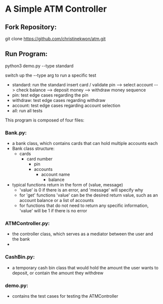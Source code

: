 # A Simple ATM Controller

## Fork Repository:

git clone https://github.com/christinekwon/atm.git

## Run Program:

python3 demo.py --type standard

switch up the --type arg to run a specific test

* standard: run the standard insert card / validate pin --> select account --> check balance --> deposit money --> withdraw money sequence
* pin: test edge cases regarding the pin
* withdraw: test edge cases regarding withdraw
* account: test edge cases regarding account selection
* all: run all tests

This program is composed of four files:

### Bank.py: 
* a bank class, which contains cards that can hold multiple accounts each
* Bank class structure:
  * cards
    * card number
      * pin
      * accounts
        * account name
          * balance
* typical functions return in the form of (value, message)
  * 'value' is 0 if there is an error, and 'message' will specify why
  * for 'get' functions 'value' can be the desired return value, such as an account balance or a list of accounts
  * for functions that do not need to return any specific information, 'value' will be 1 if there is no error
  
### ATMController.py: 
* the controller class, which serves as a mediator between the user and the bank
* 
### CashBin.py: 
* a temporary cash bin class that would hold the amount the user wants to deposit, or contain the amount they withdrew

### demo.py: 
* contains the test cases for testing the ATMController

